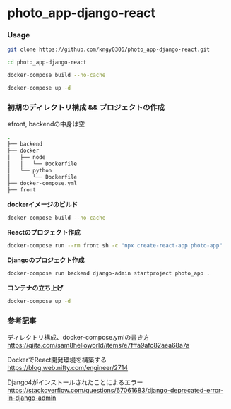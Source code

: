 # photo_app-django-react

### Usage

```bash
git clone https://github.com/kngy0306/photo_app-django-react.git

cd photo_app-django-react

docker-compose build --no-cache

docker-compose up -d
```


### 初期のディレクトリ構成 && プロジェクトの作成
※front, backendの中身は空

```bash
.
├── backend
├── docker
│   ├── node
│   │   └── Dockerfile
│   └── python
│       └── Dockerfile
├── docker-compose.yml
├── front
```

**dockerイメージのビルド**

```bash
docker-compose build --no-cache
```

**Reactのプロジェクト作成**

```bash
docker-compose run --rm front sh -c "npx create-react-app photo-app"
```

**Djangoのプロジェクト作成**

```bash
docker-compose run backend django-admin startproject photo_app .
```

**コンテナの立ち上げ**

```bash
docker-compose up -d
```

### 参考記事
ディレクトリ構成、docker-compose.ymlの書き方  
https://qiita.com/sam8helloworld/items/e7fffa9afc82aea68a7a  

DockerでReact開発環境を構築する  
https://blog.web.nifty.com/engineer/2714  

Django4がインストールされたことによるエラー  
https://stackoverflow.com/questions/67061683/django-deprecated-error-in-django-admin
